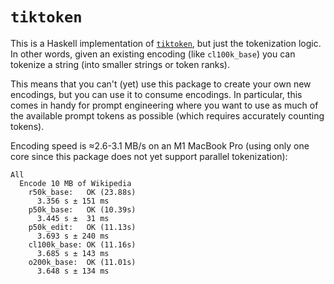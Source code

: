 # `tiktoken`

This is a Haskell implementation of
[`tiktoken`](https://github.com/openai/tiktoken), but just the tokenization
logic.  In other words, given an existing encoding (like `cl100k_base`) you
can tokenize a string (into smaller strings or token ranks).

This means that you can't (yet) use this package to create your own new
encodings, but you can use it to consume encodings.  In particular, this comes
in handy for prompt engineering where you want to use as much of the available
prompt tokens as possible (which requires accurately counting tokens).

Encoding speed is ≈2.6-3.1 MB/s on an M1 MacBook Pro (using only one core since
this package does not yet support parallel tokenization):

```
All
  Encode 10 MB of Wikipedia
    r50k_base:   OK (23.88s)
      3.356 s ± 151 ms
    p50k_base:   OK (10.39s)
      3.445 s ±  31 ms
    p50k_edit:   OK (11.13s)
      3.693 s ± 240 ms
    cl100k_base: OK (11.16s)
      3.685 s ± 143 ms
    o200k_base:  OK (11.01s)
      3.648 s ± 134 ms
```
